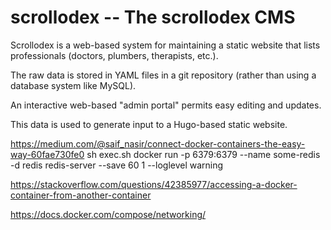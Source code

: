 # scrollodex -- The scrollodex CMS

Scrollodex is a web-based system for maintaining a static
website that lists professionals (doctors, plumbers, therapists,
etc.).

The raw data is stored in YAML files in a git repository (rather
than using a database system like MySQL).

An interactive web-based "admin portal" permits easy editing and
updates.

This data is used to generate input to a Hugo-based static website.


https://medium.com/@saif_nasir/connect-docker-containers-the-easy-way-60fae730fe0
sh exec.sh
docker run -p 6379:6379 --name some-redis -d redis redis-server --save 60 1 --loglevel warning

https://stackoverflow.com/questions/42385977/accessing-a-docker-container-from-another-container

https://docs.docker.com/compose/networking/
